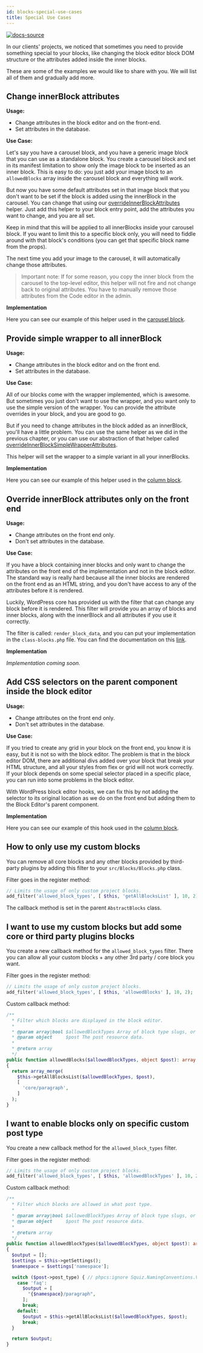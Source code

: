 ```yaml
---
id: blocks-special-use-cases
title: Special Use Cases
---
```


[![docs-source](https://img.shields.io/badge/source-eightshift--frontend--libs-yellow?style=for-the-badge&logo=javascript&labelColor=2a2a2a)](https://github.com/infinum/eightshift-frontend-libs/tree/5.0.0/blocks/init/src/blocks/)

In our clients' projects, we noticed that sometimes you need to provide something special to your blocks, like changing the block editor block DOM structure or the attributes added inside the inner blocks.

These are some of the examples we would like to share with you. We will list all of them and gradually add more.

## Change innerBlock attributes

**Usage:**

- Change attributes in the block editor and on the front-end.
- Set attributes in the database.

**Use Case:**

Let's say you have a carousel block, and you have a generic image block that you can use as a standalone block. You create a carousel block and set in its manifest limitation to show only the image block to be inserted as an inner block. This is easy to do: you just add your image block to an `allowedBlocks` array inside the carousel block and everything will work.

But now you have some default attributes set in that image block that you don't want to be set if the block is added using the innerBlock in the carousel. You can change that using our [overrideInnerBlockAttributes](helpers-javascript) helper. Just add this helper to your block entry point, add the attributes you want to change, and you are all set.

Keep in mind that this will be applied to all innerBlocks inside your carousel block. If you want to limit this to a specific block only, you will need to fiddle around with that block's conditions (you can get that specific block name from the props).

The next time you add your image to the carousel, it will automatically change those attributes.

> Important note: If for some reason, you copy the inner block from the carousel to the top-level editor, this helper will not fire and not change back to original attributes. You have to manually remove those attributes from the Code editor in the admin.

**Implementation**

Here you can see our example of this helper used in the [carousel block](https://github.com/infinum/eightshift-frontend-libs/blob/develop/blocks/init/src/Blocks/custom/carousel/carousel-block.js).

## Provide simple wrapper to all innerBlock

**Usage:**
- Change attributes in the block editor and on the front end.
- Set attributes in the database.

**Use Case:**

All of our blocks come with the wrapper implemented, which is awesome. But sometimes you just don't want to use the wrapper, and you want only to use the simple version of the wrapper. You can provide the attribute overrides in your block, and you are good to go.

But if you need to change attributes in the block added as an innerBlock, you'll have a little problem. You can use the same helper as we did in the previous chapter, or you can use our abstraction of that helper called [overrideInnerBlockSimpleWrapperAttributes](helpers-javascript).

This helper will set the wrapper to a simple variant in all your innerBlocks.

**Implementation**

Here you can see our example of this helper used in the [column block](https://github.com/infinum/eightshift-frontend-libs/blob/develop/blocks/init/src/Blocks/custom/column/column-block.js).

## Override innerBlock attributes only on the front end

**Usage:**

- Change attributes on the front end only.
- Don't set attributes in the database.

**Use Case:**

If you have a block containing inner blocks and only want to change the attributes on the front end of the implementation and not in the block editor. The standard way is really hard because all the inner blocks are rendered on the front end as an HTML string, and you don't have access to any of the attributes before it is rendered.

Luckily, WordPress core has provided us with the filter that can change any block before it is rendered. This filter will provide you an array of blocks and inner blocks, along with the innerBlock and all attributes if you use it correctly.

The filter is called: `render_block_data`, and you can put your implementation in the `class-blocks.php` file. You can find the documentation on this [link](https://developer.wordpress.org/reference/hooks/render_block_data/).

**Implementation**

*Implementation coming soon.*

## Add CSS selectors on the parent component inside the block editor

**Usage:**

- Change attributes on the front end only.
- Don't set attributes in the database.

**Use Case:**

If you tried to create any grid in your block on the front end, you know it is easy, but it is not so with the block editor. The problem is that in the block editor DOM, there are additional divs added over your block that break your HTML structure, and all your styles from flex or grid will not work correctly. If your block depends on some special selector placed in a specific place, you can run into some problems in the block editor.

With WordPress block editor hooks, we can fix this by not adding the selector to its original location as we do on the front end but adding them to the Block Editor's parent component.

**Implementation**

Here you can see our example of this hook used in the [column block](https://github.com/infinum/eightshift-frontend-libs/blob/develop/blocks/init/src/Blocks/custom/column/column-hooks.js).

## How to only use my custom blocks

You can remove all core blocks and any other blocks provided by third-party plugins by adding this filter to your `src/Blocks/Blocks.php` class.

Filter goes in the register method:
```php
// Limits the usage of only custom project blocks.
add_filter('allowed_block_types', [ $this, 'getAllBlocksList' ], 10, 2);
```

The callback method is set in the parent `AbstractBlocks` class.

## I want to use my custom blocks but add some core or third party plugins blocks

You create a new callback method for the `allowed_block_types` filter. There you can allow all your custom blocks + any other 3rd party / core block you want.

Filter goes in the register method:
```php
// Limits the usage of only custom project blocks.
add_filter('allowed_block_types', [ $this, 'allowedBlocks' ], 10, 2);
```

Custom callback method:
```php
/**
  * Filter which blocks are displayed in the block editor.
  *
  * @param array|bool $allowedBlockTypes Array of block type slugs, or boolean to enable/disable all.
  * @param object     $post The post resource data.
  *
  * @return array
  */
public function allowedBlocks($allowedBlockTypes, object $post): array
{
  return array_merge(
    $this->getAllBlocksList($allowedBlockTypes, $post),
    [
      'core/paragraph',
    ]
  );
}
```

## I want to enable blocks only on specific custom post type

You create a new callback method for the `allowed_block_types` filter.

Filter goes in the register method:
```php
// Limits the usage of only custom project blocks.
add_filter('allowed_block_types', [ $this, 'allowedBlockTypes' ], 10, 2);
```

Custom callback method:
```php
/**
  * Filter which blocks are allowed in what post type.
  *
  * @param array|bool $allowedBlockTypes Array of block type slugs, or boolean to enable/disable all.
  * @param object     $post The post resource data.
  *
  * @return array
  */
public function allowedBlockTypes($allowedBlockTypes, object $post): array
{
  $output = [];
  $settings = $this->getSettings();
  $namespace = $settings['namespace'];

  switch ($post->post_type) { // phpcs:ignore Squiz.NamingConventions.ValidVariableName.NotCamelCaps
    case 'faq':
      $output = [
        "{$namespace}/paragraph",
      ];
      break;
    default:
      $output = $this->getAllBlocksList($allowedBlockTypes, $post);
      break;
  }

  return $output;
}
```
